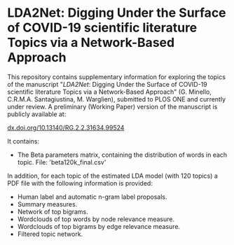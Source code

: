# LDA2Net: Digging Under the Surface of COVID-19 scientific literature Topics via a Network-Based Approach

This repository contains supplementary information for exploring the topics of the manuscript "*LDA2Net*: Digging Under the Surface of COVID-19 scientific literature Topics via a Network-Based Approach" (G. Minello, C.R.M.A. Santagiustina, M. Warglien), submitted to PLOS ONE and currently under review.  A preliminary (Working Paper) version of the manuscript is publicly available at:

[dx.doi.org/10.13140/RG.2.2.31634.99524](http://dx.doi.org/10.13140/RG.2.2.31634.99524)

It contains:

- The Beta parameters matrix, containing the distribution of words in each topic. File: 'beta120k_final.csv'

In addition, for each topic of the estimated LDA model (with 120 topics) a PDF file with the following information is provided:

- Human label and automatic n-gram label proposals.
- Summary measures.
- Network  of top bigrams.
- Wordclouds of top words by node relevance measure.
- Wordclouds of top bigrams by edge relevance measure.
- Filtered topic network.
